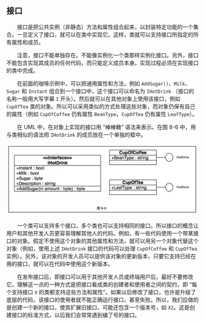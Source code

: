 ## 接口

&emsp;&emsp;接口是把公共实例（非静态）方法和属性组合起来，以封装特定功能的一个集合。一旦定义了接口，就可以在类中实现它。这样，类就可以支持接口所指定的所有属性和成员。

&emsp;&emsp;注意，接口不能单独存在。不能像实例化一个类那样实例化接口。另外，接口不能包含实现其成员的任何代码，而只能定义成员本身。实现过程必须在实现接口的类中完成。

&emsp;&emsp;在前面的咖啡示例中，可以把通用属性和方法，例如 `AddSugar()`、`Milk`、`Sugar` 和 `Instant` 组合到一个接口中，这个接口可以命名为 `IHotDrink` （接口的名称一般用大写字幕 `I` 开头）。然后就可以在其他对象上使用该接口，例如 `CupOfTea` 类的对象。所以可以采用类似的方式处理这些对象，而对象仍保有自己的属性（例如 `CupOfCoffee` 仍有属性 `BeanType`，`CupOfTea` 仍有属性 `LeafType`）。

&emsp;&emsp;在 UML 中，在对象上实现的接口用 “棒棒糖” 语法来表示。在图 8-6 中，用与类相似的语法把 `IHotDrink` 的成员放在一个单独的框中。

![图 8-6](/assets/8-6.png)

&emsp;&emsp;一个类可以支持多个接口，多个类也可以支持相同的接口。所以接口的概念让用户和其他开发人员更容易理解其他人的代码。例如，有一些代码使用一个带某接口的对象。假定不使用这个对象的其他属性和方法，就可以用另一个对象代替这个对象（例如，使用上述 `IHotDrink` 接口的代码可以处理 `CupOfCoffee` 和 `CupOfTea` 实例）。另外，该对象的开发人员可以提供该对象的更新版本，只要它支持已经在用的接口，就可以在代码中使用这个新版本。


&emsp;&emsp;在发布接口后，即接口可以用于其他开发人员或终端用户后，最好不要修改它。理解这一点的一种方式是把接口看成类的创建者和使用者之间的契约，即 “每个支持接口 `X` 的类都支持这些方法和属性”。如果以后修改了接口，也许是升级了底层的代码，该接口的使用者就不能正确运行接口，甚至失败。所以，我们应做的是创建一个新的接口，使其扩展旧接口，可能还包含一个版本号，如 `X2`。这是创建接口的标准方式，以后我们会常常遇到编了号的接口。









